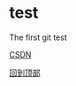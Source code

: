 # test
The first git test

[CSDN](http://blog.csdn.net/u010164190?viewmode=contents)


[foryou]:https://github.com/guodongxiaren/ImageCache/raw/master/Logo/foryou.gif

















































[回到顶部](#readme)
